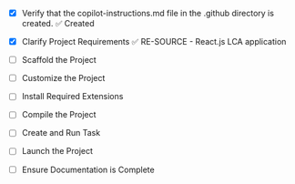 <!-- Use this file to provide workspace-specific custom instructions to Copilot. For more details, visit https://code.visualstudio.com/docs/copilot/copilot-customization#_use-a-githubcopilotinstructionsmd-file -->
- [x] Verify that the copilot-instructions.md file in the .github directory is created. ✅ Created

- [x] Clarify Project Requirements ✅ RE-SOURCE - React.js LCA application

- [ ] Scaffold the Project
	<!-- Create React.js project with Vite, Material-UI, and charts -->

- [ ] Customize the Project
	<!-- Convert HTML application to React components -->

- [ ] Install Required Extensions
	<!-- Install React development extensions -->

- [ ] Compile the Project
	<!-- Install dependencies and resolve issues -->

- [ ] Create and Run Task
	<!-- Create development server task -->

- [ ] Launch the Project
	<!-- Start development server -->

- [ ] Ensure Documentation is Complete
	<!-- Create README.md and finalize documentation -->
